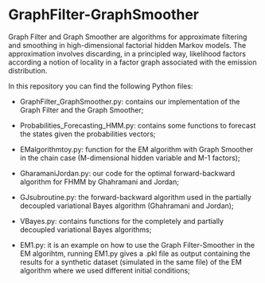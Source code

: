 # GraphFilter-GraphSmoother
Graph Filter and Graph Smoother are algorithms for approximate filtering and smoothing in high-dimensional factorial hidden Markov models. The approximation involves discarding, in a principled way, likelihood factors according a notion of locality in a factor graph associated with the emission distribution.

In this repository you can find the following Python files:

- GraphFilter_GraphSmoother.py: contains our implementation of the Graph Filter and the Graph Smoother;

- Probabilities_Forecasting_HMM.py: contains some functions to forecast the states given the probabilities vectors;

- EMalgorithmtoy.py: function for the EM algorithm with Graph Smoother in the chain case (M-dimensional hidden variable and M-1 factors);

- GharamaniJordan.py: our code for the optimal forward-backward algorithm for FHMM by Ghahramani and Jordan;

- GJsubroutine.py: the forward-backward algorithm used in the partially decoupled variational Bayes algorithm (Ghahramani and Jordan);

- VBayes.py: contains functions for the completely and partially decoupled variational Bayes algorithms;

- EM1.py: it is an example on how to use the Graph Filter-Smoother in the EM algorihtm, running EM1.py gives a .pkl file as output containing the results for a synthetic dataset (simulated in the same file) of the EM algorithm where we used different initial conditions;


